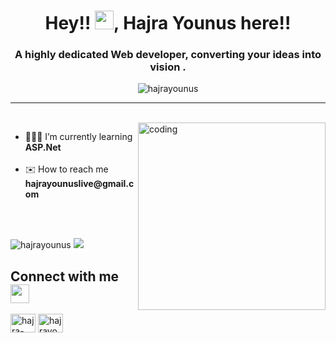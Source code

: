 <h1 align="center">Hey!! <img src = "https://raw.githubusercontent.com/MartinHeinz/MartinHeinz/master/wave.gif" width = 30px>, Hajra Younus here!!</h1>
<h3 align="center">A highly dedicated Web developer, converting your ideas into vision .</h3>


<p align="center"> <img src="https://komarev.com/ghpvc/?username=hajrayounus&label=Profile%20views&color=0e75b6&style=flat" alt="hajrayounus" /> </p>

---
<br/>

<img align="right" alt="coding" width="300" src="https://cdna.artstation.com/p/assets/images/images/042/631/286/original/bryan-rodriguez-belchibia-1-rightspeed.gif?1635037562"> 

<div>
  
  <ul>
<!--     <li>🔭 I’m currently working on <a href="/#/"></a></li> <br/> -->
    <li>👩🏻‍💻 I’m currently learning <strong>ASP.Net</strong></li> <br/>
<!--     <li>👨‍💻 All of my projects are available at <a href="https://linktr.ee/amnayounus">linktr.ee/amnayounus</a></li> <br/> -->
<!--     <li>💬 Ask me about <strong>JavaScript, React</strong></li> <br/> -->
    <li>✉️ How to reach me <strong>hajrayounuslive@gmail.com</strong></li> <br/>
<!--     <li>⚡ Fun fact <strong>Fun fact I don't have hobby🤖</strong></li> <br/> -->
  </ul>
</div>


<br/>


<p align="left">
  <img src="https://github-readme-stats.vercel.app/api?username=hajrayounus&show_icons=true&theme=tokyonight" alt="hajrayounus" /> 
  <img src="https://github-readme-streak-stats.herokuapp.com/?user=hajrayounus&theme=tokyonight" /> &nbsp;
<!--   <img src="https://github-readme-stats.vercel.app/api/top-langs/?username=hajrayouus&theme=tokyonight" alt="Top Langs"> -->
</p>

      






<h2> Connect with me <img src="https://cultofthepartyparrot.com/parrots/hd/githubparrot.gif" width="30" /> </h2>

<p align="left">
<a href="https://linkedin.com/in/hajra-younus" target="blank"><img align="center" src="https://raw.githubusercontent.com/rahuldkjain/github-profile-readme-generator/master/src/images/icons/Social/linked-in-alt.svg" alt="hajra-younus" height="30" width="40" /></a>
<a href="https://instagram.com/hajrayounuss" target="blank"><img align="center" src="https://raw.githubusercontent.com/rahuldkjain/github-profile-readme-generator/master/src/images/icons/Social/instagram.svg" alt="hajrayounuss" height="30" width="40" /></a>
<!-- <a href="https://www.behance.net/amnayounuss" target="blank"><img align="center" src="https://raw.githubusercontent.com/rahuldkjain/github-profile-readme-generator/master/src/images/icons/Social/behance.svg" alt="amnayounuss" height="30" width="40" /></a> -->
</p>






